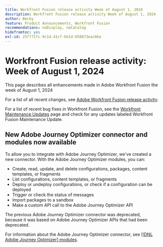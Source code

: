 ```yaml
---
title: Workfront Fusion release activity Week of August 1, 2024
description: Workfront Fusion release activity Week of August 1, 2024
author: Becky
feature: Product Announcements, Workfront Fusion
recommendations: noDisplay, noCatalog
hidefromtoc: yes
exl-id: 25f771fc-9c14-41cf-bb1d-058873eac0ba
---
```

# Workfront Fusion release activity: Week of August 1, 2024

This page describes all enhancements made in Adobe Workfront Fusion the week of August 1, 2024

For a list of all recent changes, see [Adobe Workfront Fusion release activity](../../../product-announcements/product-releases/fusion-release-activity/fusion-release-activity.md).

For a list of recent bug fixes in Workfront Fusion, see the [Workfront Maintenance Updates](https://experienceleague.adobe.com/docs/workfront-known-issues/releases/current-updates.html) page and check for any updates labeled Workfront Fusion Maintenance Update.

## New Adobe Journey Optimizer connector and modules now available

To allow you to integrate with Adobe Journey Optimizer, we've created a new connector. With the Adobe Journey Optimizer modules, you can:

* Create, read, update, and delete configurations, packages, content templates, or fragments
* List  configurations, content templates, or fragments
* Deploy or undeploy configurations, or check if a configuration can be deployed
* Trigger or check the status of messages
* Import packages to a sandbox
* Make a custom API call to the Adobe Journey Optimizer API

The previous Adobe Journey Optimizer connector was deprecated, because it was based on Adobe Journey Optimizer APIs that had been deprecated.

For information about the Adobe Journey Optimizer connector, see [[!DNL Adobe Journey Optimizer] modules](/help/quicksilver/workfront-fusion/apps-and-their-modules/adobe-journey-optimizer-modules.md).